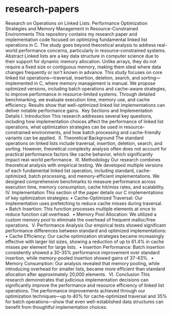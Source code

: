 # research-papers
Research on Operations on Linked Lists: Performance Optimization Strategies and Memory Management in Resource-Constrained Environments
This repository contains my research paper and implementation code focused on optimizing fundamental linked list operations in C. The study goes beyond theoretical analysis to address real-world performance concerns, particularly in resource-constrained systems.
Abstract
Linked lists are a key data structure in computer science due to their support for dynamic memory allocation. Unlike arrays, they do not require a fixed size or contiguous memory, making them ideal where data changes frequently or isn't known in advance. This study focuses on core linked list operations—traversal, insertion, deletion, search, and sorting—implemented in C, where memory management is manual. We propose optimized versions, including batch operations and cache-aware strategies, to improve performance in resource-limited systems. Through detailed benchmarking, we evaluate execution time, memory use, and cache efficiency. Results show that well-optimized linked list implementations can deliver notable performance gains.  
Key Sections and Implementation Details
I. Introduction
This research addresses several key questions, including how implementation choices affect the performance of linked list operations, what optimization strategies can be used in resource-constrained environments, and how batch processing and cache-friendly variants can be applied.  
II. Theoretical Background
The standard operations on linked lists include traversal, insertion, deletion, search, and sorting. However, theoretical complexity analysis often does not account for practical performance factors like cache behavior, which significantly impact real-world performance.  
III. Methodology
Our research combines theoretical analysis with empirical testing. We developed multiple versions of each fundamental linked list operation, including standard, cache-optimized, batch processing, and memory-efficient implementations. We designed comprehensive benchmarks to measure performance across execution time, memory consumption, cache hit/miss rates, and scalability.  
IV. Implementation
This section of the paper details our C implementations of key optimization strategies:
• Cache-Optimized Traversal: Our implementation uses prefetching to reduce cache misses during traversal.  
• Batch Insertion: This function processes multiple elements at once to reduce function call overhead.  
• Memory Pool Allocation: We utilized a custom memory pool to eliminate the overhead of frequent malloc/free operations.  
V. Performance Analysis
Our empirical tests showed significant performance differences between standard and optimized implementations:
• Cache Efficiency: Our cache optimization strategies became increasingly effective with larger list sizes, showing a reduction of up to 61.4% in cache misses per element for large lists.  
• Insertion Performance: Batch insertion consistently showed a 30-35% performance improvement over standard insertion, while memory-pooled insertion showed gains of 37-43%.  
• Memory Consumption: Our analysis revealed that memory pooling, while introducing overhead for smaller lists, became more efficient than standard allocation after approximately 20,000 elements.  
VI. Conclusion
This research demonstrates that judicious implementation decisions can significantly improve the performance and resource efficiency of linked list operations. The performance improvements achieved through our optimization techniques—up to 40% for cache-optimized traversal and 35% for batch operations—show that even well-established data structures can benefit from thoughtful implementation choices.  
